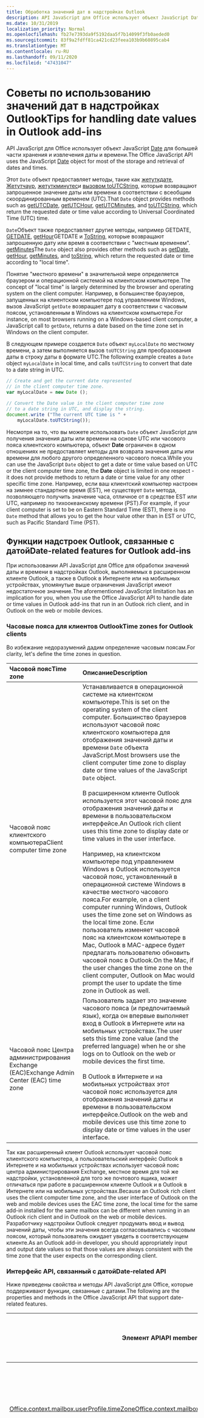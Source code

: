 ```yaml
---
title: Обработка значений дат в надстройках Outlook
description: API JavaScript для Office использует объект JavaScript Date для большей части хранения и извлечения даты и времени.
ms.date: 10/31/2019
localization_priority: Normal
ms.openlocfilehash: fb27e7393da9f5192daa5f7b14099f3fb0aeded0
ms.sourcegitcommit: 83f9a2fdff81ca421cd23feea103b9b60895cab4
ms.translationtype: MT
ms.contentlocale: ru-RU
ms.lasthandoff: 09/11/2020
ms.locfileid: "47431047"
---
```

# <a name="tips-for-handling-date-values-in-outlook-add-ins"></a><span data-ttu-id="158d7-103">Советы по использованию значений дат в надстройках Outlook</span><span class="sxs-lookup"><span data-stu-id="158d7-103">Tips for handling date values in Outlook add-ins</span></span>

<span data-ttu-id="158d7-104">API JavaScript для Office использует объект JavaScript [Date](https://www.w3schools.com/jsref/jsref_obj_date.asp) для большей части хранения и извлечения даты и времени.</span><span class="sxs-lookup"><span data-stu-id="158d7-104">The Office JavaScript API uses the JavaScript [Date](https://www.w3schools.com/jsref/jsref_obj_date.asp) object for most of the storage and retrieval of dates and times.</span></span> 

<span data-ttu-id="158d7-105">Этот `Date` объект предоставляет методы, такие как [жетуткдате](https://www.w3schools.com/jsref/jsref_getutcdate.asp), [Жетутчаур](https://www.w3schools.com/jsref/jsref_getutchours.asp), [жетуткминутес](https://www.w3schools.com/jsref/jsref_getutcminutes.asp)и [вызовом toUTCString](https://www.w3schools.com/jsref/jsref_toutcstring.asp), которые возвращают запрошенное значение даты или времени в соответствии с всеобщим скоординированным временем (UTC).</span><span class="sxs-lookup"><span data-stu-id="158d7-105">That `Date` object provides methods such as [getUTCDate](https://www.w3schools.com/jsref/jsref_getutcdate.asp), [getUTCHour](https://www.w3schools.com/jsref/jsref_getutchours.asp), [getUTCMinutes](https://www.w3schools.com/jsref/jsref_getutcminutes.asp), and [toUTCString](https://www.w3schools.com/jsref/jsref_toutcstring.asp), which return the requested date or time value according to Universal Coordinated Time (UTC) time.</span></span>

<span data-ttu-id="158d7-106">`Date`Объект также предоставляет другие методы, например GETDATE, [GETDATE](https://www.w3schools.com/jsref/jsref_getutcdate.asp), [getHour](https://www.w3schools.com/jsref/jsref_getutchours.asp)GETDATE и [ToString](https://www.w3schools.com/jsref/jsref_tostring_date.asp), которые возвращают запрошенную дату или время в соответствии с "местным временем". [getMinutes](https://www.w3schools.com/jsref/jsref_getminutes.asp)</span><span class="sxs-lookup"><span data-stu-id="158d7-106">The `Date` object also provides other methods such as [getDate](https://www.w3schools.com/jsref/jsref_getutcdate.asp), [getHour](https://www.w3schools.com/jsref/jsref_getutchours.asp), [getMinutes](https://www.w3schools.com/jsref/jsref_getminutes.asp), and [toString](https://www.w3schools.com/jsref/jsref_tostring_date.asp), which return the requested date or time according to "local time".</span></span>

<span data-ttu-id="158d7-107">Понятие "местного времени" в значительной мере определяется браузером и операционной системой на клиентском компьютере.</span><span class="sxs-lookup"><span data-stu-id="158d7-107">The concept of "local time" is largely determined by the browser and operating system on the client computer.</span></span> <span data-ttu-id="158d7-108">Например, в большинстве браузеров, запущенных на клиентском компьютере под управлением Windows, вызов JavaScript `getDate` возвращает дату в соответствии с часовым поясом, установленным в Windows на клиентском компьютере.</span><span class="sxs-lookup"><span data-stu-id="158d7-108">For instance, on most browsers running on a Windows-based client computer, a JavaScript call to `getDate`, returns a date based on the time zone set in Windows on the client computer.</span></span>

<span data-ttu-id="158d7-109">В следующем примере создается `Date` объект `myLocalDate` по местному времени, а затем выполняется вызов `toUTCString` для преобразования даты в строку даты в формате UTC.</span><span class="sxs-lookup"><span data-stu-id="158d7-109">The following example creates a `Date` object `myLocalDate` in local time, and calls `toUTCString` to convert that date to a date string in UTC.</span></span>

```js
// Create and get the current date represented 
// in the client computer time zone.
var myLocalDate = new Date (); 

// Convert the Date value in the client computer time zone
// to a date string in UTC, and display the string.
document.write ("The current UTC time is " + 
    myLocalDate.toUTCString());
```

<span data-ttu-id="158d7-110">Несмотря на то, что вы можете использовать `Date` объект JavaScript для получения значения даты или времени на основе UTC или часового пояса клиентского компьютера, объект **Date** ограничен в одном отношениях не предоставляет методы для возврата значения даты или времени для любого другого определенного часового пояса.</span><span class="sxs-lookup"><span data-stu-id="158d7-110">While you can use the JavaScript `Date` object to get a date or time value based on UTC or the client computer time zone, the **Date** object is limited in one respect - it does not provide methods to return a date or time value for any other specific time zone.</span></span> <span data-ttu-id="158d7-111">Например, если ваш клиентский компьютер настроен на зимнее стандартное время (EST), не существует `Date` метода, позволяющего получить значение часа, отличное от в средстве EST или UTC, например по тихоокеанскому времени (PST).</span><span class="sxs-lookup"><span data-stu-id="158d7-111">For example, if your client computer is set to be on Eastern Standard Time (EST), there is no `Date` method that allows you to get the hour value other than in EST or UTC, such as Pacific Standard Time (PST).</span></span>


## <a name="date-related-features-for-outlook-add-ins"></a><span data-ttu-id="158d7-112">Функции надстроек Outlook, связанные с датой</span><span class="sxs-lookup"><span data-stu-id="158d7-112">Date-related features for Outlook add-ins</span></span>

<span data-ttu-id="158d7-113">При использовании API JavaScript для Office для обработки значений даты и времени в надстройках Outlook, выполняемых в расширенном клиенте Outlook, а также в Outlook в Интернете или на мобильных устройствах, упомянутые выше ограничения JavaScript имеют недостаточное значение.</span><span class="sxs-lookup"><span data-stu-id="158d7-113">The aforementioned JavaScript limitation has an implication for you, when you use the Office JavaScript API to handle date or time values in Outlook add-ins that run in an Outlook rich client, and in Outlook on the web or mobile devices.</span></span>


### <a name="time-zones-for-outlook-clients"></a><span data-ttu-id="158d7-114">Часовые пояса для клиентов Outlook</span><span class="sxs-lookup"><span data-stu-id="158d7-114">Time zones for Outlook clients</span></span>

<span data-ttu-id="158d7-115">Во избежание недоразумений дадим определение часовым поясам.</span><span class="sxs-lookup"><span data-stu-id="158d7-115">For clarity, let's define the time zones in question.</span></span>

|<span data-ttu-id="158d7-116">**Часовой пояс**</span><span class="sxs-lookup"><span data-stu-id="158d7-116">**Time zone**</span></span>|<span data-ttu-id="158d7-117">**Описание**</span><span class="sxs-lookup"><span data-stu-id="158d7-117">**Description**</span></span>|
|:-----|:-----|
|<span data-ttu-id="158d7-118">Часовой пояс клиентского компьютера</span><span class="sxs-lookup"><span data-stu-id="158d7-118">Client computer time zone</span></span>|<span data-ttu-id="158d7-119">Устанавливается в операционной системе на клиентском компьютере.</span><span class="sxs-lookup"><span data-stu-id="158d7-119">This is set on the operating system of the client computer.</span></span> <span data-ttu-id="158d7-120">Большинство браузеров используют часовой пояс клиентского компьютера для отображения значений даты и времени `Date` объекта JavaScript.</span><span class="sxs-lookup"><span data-stu-id="158d7-120">Most browsers use the client computer time zone to display date or time values of the JavaScript `Date` object.</span></span><br/><br/><span data-ttu-id="158d7-121">В расширенном клиенте Outlook используется этот часовой пояс для отображения значений даты и времени в пользовательском интерфейсе.</span><span class="sxs-lookup"><span data-stu-id="158d7-121">An Outlook rich client uses this time zone to display date or time values in the user interface.</span></span> <br/><br/><span data-ttu-id="158d7-122">Например, на клиентском компьютере под управлением Windows в Outlook используется часовой пояс, установленный в операционной системе Windows в качестве местного часового пояса.</span><span class="sxs-lookup"><span data-stu-id="158d7-122">For example, on a client computer running Windows, Outlook uses the time zone set on Windows as the local time zone.</span></span> <span data-ttu-id="158d7-123">Если пользователь изменяет часовой пояс на клиентском компьютере в Mac, Outlook в MAC-адресе будет предлагать пользователю обновить часовой пояс в Outlook.</span><span class="sxs-lookup"><span data-stu-id="158d7-123">On the Mac, if the user changes the time zone on the client computer, Outlook on Mac would prompt the user to update the time zone in Outlook as well.</span></span>|
|<span data-ttu-id="158d7-124">Часовой пояс Центра администрирования Exchange (EAC)</span><span class="sxs-lookup"><span data-stu-id="158d7-124">Exchange Admin Center (EAC) time zone</span></span>|<span data-ttu-id="158d7-125">Пользователь задает это значение часового пояса (и предпочитаемый язык), когда он впервые выполняет вход в Outlook в Интернете или на мобильных устройствах.</span><span class="sxs-lookup"><span data-stu-id="158d7-125">The user sets this time zone value (and the preferred language) when he or she logs on to Outlook on the web or mobile devices the first time.</span></span> <br/><br/><span data-ttu-id="158d7-126">В Outlook в Интернете и на мобильных устройствах этот часовой пояс используется для отображения значений даты и времени в пользовательском интерфейсе.</span><span class="sxs-lookup"><span data-stu-id="158d7-126">Outlook on the web and mobile devices use this time zone to display date or time values in the user interface.</span></span>|

<span data-ttu-id="158d7-127">Так как расширенный клиент Outlook использует часовой пояс клиентского компьютера, а пользовательский интерфейс Outlook в Интернете и на мобильных устройствах использует часовой пояс центра администрирования Exchange, местное время для той же надстройки, установленной для того же почтового ящика, может отличаться при работе в расширенном клиенте Outlook и в Outlook в Интернете или на мобильных устройствах.</span><span class="sxs-lookup"><span data-stu-id="158d7-127">Because an Outlook rich client uses the client computer time zone, and the user interface of Outlook on the web and mobile devices uses the EAC time zone, the local time for the same add-in installed for the same mailbox can be different when running in an Outlook rich client and in Outlook on the web or mobile devices.</span></span> <span data-ttu-id="158d7-128">Разработчику надстройки Outlook следует продумать ввод и вывод значений даты, чтобы эти значения всегда согласовывались с часовым поясом, который пользователь ожидает увидеть в соответствующем клиенте.</span><span class="sxs-lookup"><span data-stu-id="158d7-128">As an Outlook add-in developer, you should appropriately input and output date values so that those values are always consistent with the time zone that the user expects on the corresponding client.</span></span>


### <a name="date-related-api"></a><span data-ttu-id="158d7-129">Интерфейс API, связанный с датой</span><span class="sxs-lookup"><span data-stu-id="158d7-129">Date-related API</span></span>

<span data-ttu-id="158d7-130">Ниже приведены свойства и методы API JavaScript для Office, которые поддерживают функции, связанные с датами.</span><span class="sxs-lookup"><span data-stu-id="158d7-130">The following are the properties and methods in the Office JavaScript API that support date-related features.</span></span>

<span data-ttu-id="158d7-131">**Элемент API**</span><span class="sxs-lookup"><span data-stu-id="158d7-131">**API member**</span></span>|<span data-ttu-id="158d7-132">**Представление часового пояса**</span><span class="sxs-lookup"><span data-stu-id="158d7-132">**Time zone representation**</span></span>|<span data-ttu-id="158d7-133">**Пример в расширенном клиенте Outlook**</span><span class="sxs-lookup"><span data-stu-id="158d7-133">**Example in an Outlook rich client**</span></span>|<span data-ttu-id="158d7-134">**Пример в Outlook в Интернете или на мобильных устройствах**</span><span class="sxs-lookup"><span data-stu-id="158d7-134">**Example in Outlook on the web or mobile devices**</span></span>
--------------|----------------------------|-------------------------------------|-------------------
[<span data-ttu-id="158d7-135">Office.context.mailbox.userProfile.timeZone</span><span class="sxs-lookup"><span data-stu-id="158d7-135">Office.context.mailbox.userProfile.timeZone</span></span>](/javascript/api/outlook/office.userprofile?view=outlook-js-preview&preserve-view=true#timezone)|<span data-ttu-id="158d7-136">В расширенном клиенте Outlook это свойство возвращает часовой пояс клиентского компьютера.</span><span class="sxs-lookup"><span data-stu-id="158d7-136">In an Outlook rich client, this property returns the client computer time zone.</span></span> <span data-ttu-id="158d7-137">В Outlook в Интернете и мобильных устройствах это свойство возвращает часовой пояс центра администрирования Exchange.</span><span class="sxs-lookup"><span data-stu-id="158d7-137">In Outlook on the web and mobile devices, this property returns the EAC time zone.</span></span> |<span data-ttu-id="158d7-138">EST</span><span class="sxs-lookup"><span data-stu-id="158d7-138">EST</span></span>|<span data-ttu-id="158d7-139">PST</span><span class="sxs-lookup"><span data-stu-id="158d7-139">PST</span></span>
<span data-ttu-id="158d7-140">[Office.context.mailbox.item.dateTimeCreated](../reference/objectmodel/preview-requirement-set/office.context.mailbox.item.md#properties) и [Office.context.mailbox.item.dateTimeModified](../reference/objectmodel/preview-requirement-set/office.context.mailbox.item.md#properties)</span><span class="sxs-lookup"><span data-stu-id="158d7-140">[Office.context.mailbox.item.dateTimeCreated](../reference/objectmodel/preview-requirement-set/office.context.mailbox.item.md#properties) and [Office.context.mailbox.item.dateTimeModified](../reference/objectmodel/preview-requirement-set/office.context.mailbox.item.md#properties)</span></span>|<span data-ttu-id="158d7-141">Каждое из этих свойств возвращает объект JavaScript `Date` .</span><span class="sxs-lookup"><span data-stu-id="158d7-141">Each of these properties returns a JavaScript `Date` object.</span></span> <span data-ttu-id="158d7-142">Это `Date` значение указано в формате UTC, как показано в следующем примере — `myUTCDate` имеет то же значение, что и в расширенном клиенте Outlook, Outlook в Интернете и на мобильных устройствах.</span><span class="sxs-lookup"><span data-stu-id="158d7-142">This `Date` value is UTC-correct, as shown in the following example - `myUTCDate` has the same value in an Outlook rich client, Outlook on the web and mobile devices.</span></span><br/><br/>`var myDate = Office.mailbox.item.dateTimeCreated;`<br/>`var myUTCDate = myDate.getUTCDate;`<br/><br/><span data-ttu-id="158d7-143">Однако вызов  `myDate.getDate` возвращает значение даты в часовом поясе клиентского компьютера, которое согласуется с часовым поясом, используемым для отображения значений даты и времени в пользовательском интерфейсе Outlook с расширенными возможностями, но может отличаться от часовых поясов, которые Outlook в Интернете и мобильные устройства используют в своем пользовательском интерфейсе.</span><span class="sxs-lookup"><span data-stu-id="158d7-143">However, calling  `myDate.getDate` returns a date value in the client computer time zone, which is consistent with the time zone used to display date times values in the Outlook rich client interface, but may be different from the EAC time zone that Outlook on the web and mobile devices use in its user interface.</span></span>|<span data-ttu-id="158d7-144">Если элемент создан в 9 часов утра в формате времени UTC, для метода</span><span class="sxs-lookup"><span data-stu-id="158d7-144">If the item is created at 9am UTC:</span></span><br/><br/>`Office.mailbox.item.`<br/><span data-ttu-id="158d7-145">`dateTimeCreated.getHours` возвращается значение 4 часа утра в формате времени EST.</span><span class="sxs-lookup"><span data-stu-id="158d7-145">`dateTimeCreated.getHours` returns 4am EST.</span></span><br/><br/><span data-ttu-id="158d7-146">Если элемент изменен в 11 часов утра в формате времени UTC, для метода</span><span class="sxs-lookup"><span data-stu-id="158d7-146">If the item is modified at 11am UTC:</span></span><br/><br/>`Office.mailbox.item.`<br/><span data-ttu-id="158d7-147">`dateTimeModified.getHours` возвращается значение 6 часов утра в формате времени EST.</span><span class="sxs-lookup"><span data-stu-id="158d7-147">`dateTimeModified.getHours` returns 6am EST.</span></span>|<span data-ttu-id="158d7-148">Если элемент создан в 9 часов утра в формате времени UTC, для метода</span><span class="sxs-lookup"><span data-stu-id="158d7-148">If the item creation time is 9am UTC:</span></span><br/><br/>`Office.mailbox.item.`</br><span data-ttu-id="158d7-149">`dateTimeCreated.getHours` возвращается значение 4 часа утра в формате времени EST.</span><span class="sxs-lookup"><span data-stu-id="158d7-149">`dateTimeCreated.getHours` returns 4am EST.</span></span><br/><br/><span data-ttu-id="158d7-150">Если элемент изменен в 11 часов утра в формате времени UTC, для метода</span><span class="sxs-lookup"><span data-stu-id="158d7-150">If the item is modified at 11am UTC:</span></span><br/><br/>`Office.mailbox.item.`</br><span data-ttu-id="158d7-151">`dateTimeModified.getHours` возвращается значение 6 часов утра в формате времени EST.</span><span class="sxs-lookup"><span data-stu-id="158d7-151">`dateTimeModified.getHours` returns 6am EST.</span></span><br/><br/><span data-ttu-id="158d7-152">Обратите внимание, что если необходимо отобразить время создания или изменения в пользовательском интерфейсе, следует сначала преобразовать время в формат PST, чтобы оно соответствовало формату времени остального пользовательского интерфейса.</span><span class="sxs-lookup"><span data-stu-id="158d7-152">Notice that if you want to display the creation or modification time in the user interface, you would want to first convert the time to PST to be consistent with the rest of the user interface.</span></span>
[<span data-ttu-id="158d7-153">Office.context.mailbox.displayNewAppointmentForm</span><span class="sxs-lookup"><span data-stu-id="158d7-153">Office.context.mailbox.displayNewAppointmentForm</span></span>](../reference/objectmodel/preview-requirement-set/office.context.mailbox.md#methods)|<span data-ttu-id="158d7-154">Для каждого из параметров  _Start_ и _End_ требуется объект JavaScript `Date` .</span><span class="sxs-lookup"><span data-stu-id="158d7-154">Each of the  _Start_ and _End_ parameters requires a JavaScript `Date` object.</span></span> <span data-ttu-id="158d7-155">Аргументы должны быть правильно заданы в формате UTC независимо от часового пояса, используемого в пользовательском интерфейсе в расширенном клиенте Outlook или в Интернете или на мобильных устройствах.</span><span class="sxs-lookup"><span data-stu-id="158d7-155">The arguments should be UTC-correct regardless of the time zone used in the user interface of an Outlook rich client, or Outlook on the web or mobile devices.</span></span>|<span data-ttu-id="158d7-156">Если значениями начального и конечного времени для формы встречи являются 9 и 11 часов утра в формате времени UTC, следует убедиться, что аргументы `start` и `end` правильны относительно формата времени UTC. Это означает, что для метода</span><span class="sxs-lookup"><span data-stu-id="158d7-156">If the start and end times for the appointment form are 9am UTC and 11am UTC, then you should assure that the `start` and `end` arguments are UTC-correct, which means:</span></span><br/><br/><ul><li><span data-ttu-id="158d7-157">`start.getUTCHours` возвращается значение 9 часов утра в формате времени UTC, а для метода</span><span class="sxs-lookup"><span data-stu-id="158d7-157">`start.getUTCHours` returns 9am UTC</span></span></li><li><span data-ttu-id="158d7-158">`end.getUTCHours` возвращается значение 11 часов утра в формате времени UTC</span><span class="sxs-lookup"><span data-stu-id="158d7-158">`end.getUTCHours` returns 11am UTC</span></span></li></ul>|<span data-ttu-id="158d7-159">Если значениями начального и конечного времени для формы встречи являются 9 и 11 часов утра в формате времени UTC, следует убедиться, что аргументы `start` и `end` правильны относительно формата времени UTC. Это означает, что для метода</span><span class="sxs-lookup"><span data-stu-id="158d7-159">If the start and end times for the appointment form are 9am UTC and 11am UTC, then you should assure that the `start` and `end` arguments are UTC-correct, which means:</span></span><br/><br/><ul><li><span data-ttu-id="158d7-160">`start.getUTCHours` возвращается значение 9 часов утра в формате времени UTC, а для метода</span><span class="sxs-lookup"><span data-stu-id="158d7-160">`start.getUTCHours` returns 9am UTC</span></span></li><li><span data-ttu-id="158d7-161">`end.getUTCHours` возвращается значение 11 часов утра в формате времени UTC</span><span class="sxs-lookup"><span data-stu-id="158d7-161">`end.getUTCHours` returns 11am UTC</span></span></li></ul>

## <a name="helper-methods-for-date-related-scenarios"></a><span data-ttu-id="158d7-162">Вспомогательные методы для сценариев, связанных с датами</span><span class="sxs-lookup"><span data-stu-id="158d7-162">Helper methods for date-related scenarios</span></span>


<span data-ttu-id="158d7-163">Как описано в предыдущих разделах, так как "Местное время" для пользователя в Outlook в Интернете или мобильных устройствах может различаться в расширенном клиенте Outlook, но объект JavaScript **Date** поддерживает преобразование только в часовой пояс клиентского компьютера или в формате UTC, API JavaScript для Office предоставляет два вспомогательных метода: [Office. Context. Mailbox. convertToLocalClientTime](../reference/objectmodel/preview-requirement-set/office.context.mailbox.md#methods) и [Office. Context. Mailbox. convertToUtcClientTime](../reference/objectmodel/preview-requirement-set/office.context.mailbox.md#methods).</span><span class="sxs-lookup"><span data-stu-id="158d7-163">As described in the preceding sections, because the "local time" for a user in Outlook on the web or mobile devices can be different on an Outlook rich client, but the JavaScript **Date** object supports converting to only the client computer time zone or UTC, the Office JavaScript API provides two helper methods: [Office.context.mailbox.convertToLocalClientTime](../reference/objectmodel/preview-requirement-set/office.context.mailbox.md#methods) and [Office.context.mailbox.convertToUtcClientTime](../reference/objectmodel/preview-requirement-set/office.context.mailbox.md#methods).</span></span>

<span data-ttu-id="158d7-164">Эти вспомогательные методы выполняют какие-либо действия по разным причинам для следующих двух сценариев, связанных с датами, в расширенном клиенте Outlook, Outlook в Интернете и на мобильных устройствах, что позволяет поднимать "однократная однократная" для разных клиентов вашей надстройки.</span><span class="sxs-lookup"><span data-stu-id="158d7-164">These helper methods take care of any need to handle date or time differently for the following two date-related scenarios, in an Outlook rich client, Outlook on the web and mobile devices, thus reinforcing "write-once" for different clients of your add-in.</span></span>


### <a name="scenario-a-displaying-item-creation-or-modified-time"></a><span data-ttu-id="158d7-165">Сценарий A. Отображение времени создания или изменения элементов</span><span class="sxs-lookup"><span data-stu-id="158d7-165">Scenario A: Displaying item creation or modified time</span></span>

<span data-ttu-id="158d7-166">При отображении времени создания элемента ( `Item.dateTimeCreated` ) или времени изменения ( `Item.dateTimeModified` в пользовательском интерфейсе сначала используется `convertToLocalClientTime` для преобразования `Date` объекта, предоставленного этими свойствами, для получения представления словаря в соответствующее местное время.</span><span class="sxs-lookup"><span data-stu-id="158d7-166">If you are displaying the item creation time (`Item.dateTimeCreated`) or modification time (`Item.dateTimeModified`in the user interface, first use `convertToLocalClientTime` to convert the `Date` object provided by these properties to obtain a dictionary representation in the appropriate local time.</span></span> <span data-ttu-id="158d7-167">Затем отображаются части даты словаря.</span><span class="sxs-lookup"><span data-stu-id="158d7-167">Then display the parts of the dictionary date.</span></span> <span data-ttu-id="158d7-168">Ниже приведен пример этого сценария.</span><span class="sxs-lookup"><span data-stu-id="158d7-168">The following is an example of this scenario:</span></span>


```js
// This date is UTC-correct.
var myDate = Office.context.mailbox.item.dateTimeCreated;

// Call helper method to get date in dictionary format, 
// represented in the appropriate local time.
// In an Outlook rich client, this is dictionary format 
// in client computer time zone.
// In Outlook on the web or mobile devices, this dictionary 
// format is in EAC time zone.
var myLocalDictionaryDate = Office.context.mailbox.convertToLocalClientTime(myDate);

// Display different parts of the dictionary date.
document.write ("The item was created at " + myLocalDictionaryDate["hours"] + 
    ":" + myLocalDictionaryDate["minutes"]);)
```

<span data-ttu-id="158d7-169">Обратите внимание, что в Outlook `convertToLocalClientTime` в Интернете или на мобильных устройствах применяется разница между расширенным клиентом Outlook и Outlook в Интернете.</span><span class="sxs-lookup"><span data-stu-id="158d7-169">Note that `convertToLocalClientTime` takes care of the difference between an Outlook rich client, and Outlook on the web or mobile devices:</span></span>


- <span data-ttu-id="158d7-170">Если `convertToLocalClientTime` обнаруживается, что текущее приложение является полнофункциональным клиентом, метод преобразует `Date` представление в словарь в том же часовом поясе клиентского компьютера, что согласуется с остальным пользовательским интерфейсом клиента с расширенными возможностями.</span><span class="sxs-lookup"><span data-stu-id="158d7-170">If `convertToLocalClientTime` detects the current application is a rich client, the method converts the `Date` representation to a dictionary representation in the same client computer time zone, consistent with the rest of the rich client user interface.</span></span>
    
- <span data-ttu-id="158d7-171">Если `convertToLocalClientTime` приложение обнаруживает текущее приложение Outlook в Интернете или на мобильных устройствах, метод преобразует представление с указанием времени в формате UTC `Date` в формат словаря в часовом поясе центра администрирования Exchange в соответствии с остальной частью Outlook в веб-интерфейсе или в пользовательском интерфейсе мобильных устройств.</span><span class="sxs-lookup"><span data-stu-id="158d7-171">If `convertToLocalClientTime` detects the current application is Outlook on the web or mobile devices, the method converts the UTC-correct `Date` representation to a dictionary format in the EAC time zone, consistent with the rest of the Outlook on the web or mobile devices user interface.</span></span>
    

### <a name="scenario-b-displaying-start-and-end-dates-in-a-new-appointment-form"></a><span data-ttu-id="158d7-172">Сценарий Б. Отображение дат начала и окончания в форме создания встречи</span><span class="sxs-lookup"><span data-stu-id="158d7-172">Scenario B: Displaying start and end dates in a new appointment form</span></span>

<span data-ttu-id="158d7-173">Если вы используете в качестве входных данных различные части значения даты и времени, представленные в местном времени, и хотите предоставить это входное значение словаря в качестве времени начала или окончания в форме встречи, сначала используйте `convertToUtcClientTime` вспомогательный метод для преобразования значения словаря в соответствующий объект в формате UTC `Date` .</span><span class="sxs-lookup"><span data-stu-id="158d7-173">If you are obtaining as input different parts of a date-time value represented in the local time, and would like to provide this dictionary input value as a start or end time in an appointment form, first use the `convertToUtcClientTime` helper method to convert the dictionary value to a UTC-correct `Date` object.</span></span>

<span data-ttu-id="158d7-174">В указанном ниже примере предположим, что `myLocalDictionaryStartDate` и `myLocalDictionaryEndDate` — значения даты и времени в формате словаря, полученные от пользователя.</span><span class="sxs-lookup"><span data-stu-id="158d7-174">In the following example, assume  `myLocalDictionaryStartDate` and `myLocalDictionaryEndDate` are date-time values in dictionary format that you have obtained from the user.</span></span> <span data-ttu-id="158d7-175">Эти значения основаны на локальном времени, зависящем от платформы клиента.</span><span class="sxs-lookup"><span data-stu-id="158d7-175">These values are based on the local time, dependent on the client platform.</span></span>

```js
var myUTCCorrectStartDate = Office.context.mailbox.convertToUtcClientTime(myLocalDictionaryStartDate);
var myUTCCorrectEndDate = Office.context.mailbox.convertToUtcClientTime(myLocalDictionaryEndDate);

```

<span data-ttu-id="158d7-176">В результате получаются значения `myUTCCorrectStartDate` и `myUTCCorrectEndDate`, правильные относительно UTC.</span><span class="sxs-lookup"><span data-stu-id="158d7-176">The resultant values,  `myUTCCorrectStartDate` and `myUTCCorrectEndDate`, are UTC-correct.</span></span> <span data-ttu-id="158d7-177">Затем передайте эти `Date` объекты в качестве аргументов для параметров _Start_ и _End_ `Mailbox.displayNewAppointmentForm` метода, чтобы отобразить форму новой встречи.</span><span class="sxs-lookup"><span data-stu-id="158d7-177">Then pass these `Date` objects as arguments for the _Start_ and _End_ parameters of the `Mailbox.displayNewAppointmentForm` method to display the new appointment form.</span></span>

<span data-ttu-id="158d7-178">Обратите внимание, что в Outlook `convertToUtcClientTime` в Интернете или на мобильных устройствах применяется разница между расширенным клиентом Outlook и Outlook в Интернете.</span><span class="sxs-lookup"><span data-stu-id="158d7-178">Note that `convertToUtcClientTime` takes care of the difference between an Outlook rich client, and Outlook on the web or mobile devices:</span></span>


- <span data-ttu-id="158d7-179">Если `convertToUtcClientTime` обнаружит, что текущее приложение является расширенным клиентом Outlook, метод просто преобразует представление словаря в `Date` объект.</span><span class="sxs-lookup"><span data-stu-id="158d7-179">If `convertToUtcClientTime` detects the current application is an Outlook rich client, the method simply converts the dictionary representation to a `Date` object.</span></span> <span data-ttu-id="158d7-180">Этот `Date` объект является правильным временем в формате UTC, как ожидалось `displayNewAppointmentForm` .</span><span class="sxs-lookup"><span data-stu-id="158d7-180">This `Date` object is UTC-correct, as expected by `displayNewAppointmentForm`.</span></span>
    
- <span data-ttu-id="158d7-181">Если `convertToUtcClientTime` приложение обнаруживает текущее приложение Outlook в Интернете или на мобильных устройствах, метод преобразует формат словаря значений даты и времени, выраженный в часовом поясе центра администрирования Exchange, в `Date` объект.</span><span class="sxs-lookup"><span data-stu-id="158d7-181">If `convertToUtcClientTime` detects the current application is Outlook on the web or mobile devices, the method converts the dictionary format of the date and time values expressed in the EAC time zone to a `Date` object.</span></span> <span data-ttu-id="158d7-182">Этот `Date` объект является правильным временем в формате UTC, как ожидалось `displayNewAppointmentForm` .</span><span class="sxs-lookup"><span data-stu-id="158d7-182">This `Date` object is UTC-correct, as expected by `displayNewAppointmentForm`.</span></span>
    
## <a name="see-also"></a><span data-ttu-id="158d7-183">См. также</span><span class="sxs-lookup"><span data-stu-id="158d7-183">See also</span></span>

- [<span data-ttu-id="158d7-184">Развертывание и установка надстроек Outlook для тестирования</span><span class="sxs-lookup"><span data-stu-id="158d7-184">Deploy and install Outlook add-ins for testing</span></span>](testing-and-tips.md)
